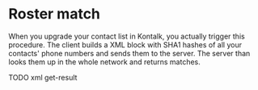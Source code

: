 # Roster match

When you upgrade your contact list in Kontalk, you actually trigger this
procedure. The client builds a XML block with SHA1 hashes of all your contacts'
phone numbers and sends them to the server. The server than looks them up in the
whole network and returns matches.

TODO xml get-result
